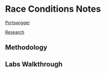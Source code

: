 # Race Conditions Notes

[Portswigger](https://portswigger.net/web-security/race-conditions)

[Research](https://portswigger.net/research/smashing-the-state-machine)

## Methodology






## Labs Walkthrough
